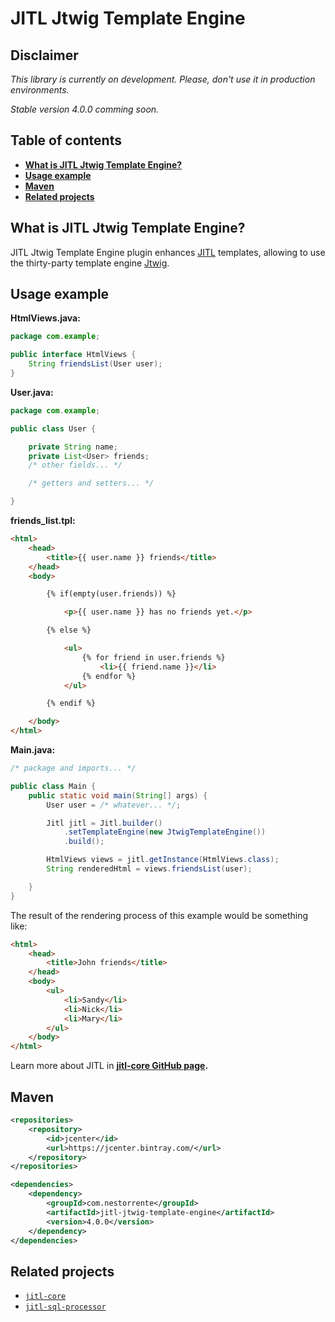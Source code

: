 # JITL Jtwig Template Engine

## Disclaimer

_This library is currently on development. Please, don't use it in production environments._

_Stable version 4.0.0 comming soon._

## Table of contents
+ **[What is JITL Jtwig Template Engine?](#what-is-jitl-jtwig-template-engine)**
+ **[Usage example](#usage-example)**
+ **[Maven](#maven)**
+ **[Related projects](#related-projects)**

## What is JITL Jtwig Template Engine?

JITL Jtwig Template Engine plugin enhances [JITL](https://github.com/nestorrente/jitl-core) templates, allowing to use the thirty-party template engine [Jtwig](http://jtwig.org/).

## Usage example
**HtmlViews.java:**
```java
package com.example;

public interface HtmlViews {
    String friendsList(User user);
}
```
**User.java:**
```java
package com.example;

public class User {

    private String name;
    private List<User> friends;
    /* other fields... */

    /* getters and setters... */

}
```
**friends_list.tpl:**
```html
<html>
    <head>
        <title>{{ user.name }} friends</title>
    </head>
    <body>

        {% if(empty(user.friends)) %}

            <p>{{ user.name }} has no friends yet.</p>

        {% else %}

            <ul>
                {% for friend in user.friends %}
                    <li>{{ friend.name }}</li>
                {% endfor %}
            </ul>

        {% endif %}

    </body>
</html>
```
**Main.java:**
```java
/* package and imports... */

public class Main {
    public static void main(String[] args) {
        User user = /* whatever... */;

        Jitl jitl = Jitl.builder()
            .setTemplateEngine(new JtwigTemplateEngine())
            .build();

        HtmlViews views = jitl.getInstance(HtmlViews.class);
        String renderedHtml = views.friendsList(user);

    }
}
```
The result of the rendering process of this example would be something like:
```html
<html>
    <head>
        <title>John friends</title>
    </head>
    <body>
        <ul>
            <li>Sandy</li>
            <li>Nick</li>
            <li>Mary</li>
        </ul>
    </body>
</html>
```
Learn more about JITL in **[jitl-core GitHub page](https://github.com/nestorrente/jitl-core).**

## Maven

```xml
<repositories>
	<repository>
		<id>jcenter</id>
		<url>https://jcenter.bintray.com/</url>
	</repository>
</repositories>

<dependencies>
	<dependency>
		<groupId>com.nestorrente</groupId>
		<artifactId>jitl-jtwig-template-engine</artifactId>
		<version>4.0.0</version>
	</dependency>
</dependencies>
```

## Related projects
+ [```jitl-core```](https://github.com/nestorrente/jitl-core)
+ [```jitl-sql-processor```](https://github.com/nestorrente/jitl-sql-processor)
